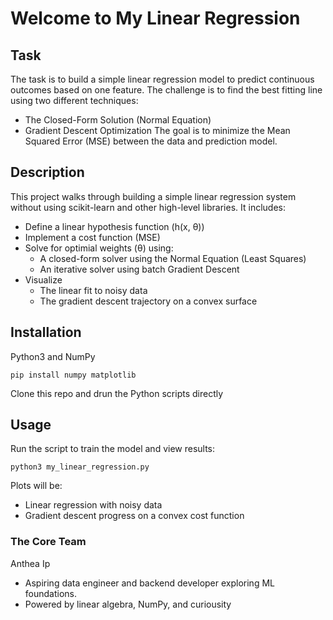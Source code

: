 # Welcome to My Linear Regression

## Task
The task is to build a simple linear regression model to predict continuous outcomes based on one feature. The challenge is to find the best fitting line using two different techniques:
- The Closed-Form Solution (Normal Equation)
- Gradient Descent Optimization
The goal is to minimize the Mean Squared Error (MSE) between the data and prediction model.


## Description
This project walks through building a simple linear regression system without using scikit-learn and other high-level libraries. It includes:

- Define a linear hypothesis function (h(x, θ))
- Implement a cost function (MSE)
- Solve for optimial weights (θ) using:
  - A closed-form solver using the Normal Equation (Least Squares)
  - An iterative solver using batch Gradient Descent
- Visualize 
  - The linear fit to noisy data
  - The gradient descent trajectory on a convex surface



## Installation
Python3 and NumPy
```
pip install numpy matplotlib
```
Clone this repo and drun the Python scripts directly


## Usage
Run the script to train the model and view results:
```
python3 my_linear_regression.py
```
Plots will be:
- Linear regression with noisy data
- Gradient descent progress on a convex cost function


### The Core Team
Anthea Ip
- Aspiring data engineer and backend developer exploring ML foundations. 
- Powered by linear algebra, NumPy, and curiousity